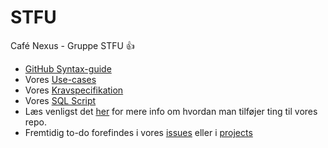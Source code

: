 # STFU
Café Nexus - Gruppe STFU :+1: 

- [GitHub Syntax-guide](https://help.github.com/articles/basic-writing-and-formatting-syntax)
- Vores [Use-cases](https://github.com/Distribuerede-Systemer-2017/STFU/blob/master/ProjectManagement/USE_CASES.md) 
- Vores [Kravspecifikation](https://github.com/Distribuerede-Systemer-2017/STFU/blob/master/ProjectManagement/KRAVSPEC.md) 
- Vores [SQL Script](https://github.com/Pewtro/STFU/blob/master/sql.sql)
- Læs venligst det [her](https://github.com/Distribuerede-Systemer-2017/STFU/blob/master/ProjectManagement/CONTRIBUTING.md) for mere info om hvordan man tilføjer ting til vores repo.
- Fremtidig to-do forefindes i vores [issues](https://github.com/Distribuerede-Systemer-2017/STFU/issues) eller i [projects](https://github.com/Distribuerede-Systemer-2017/STFU/projects)
